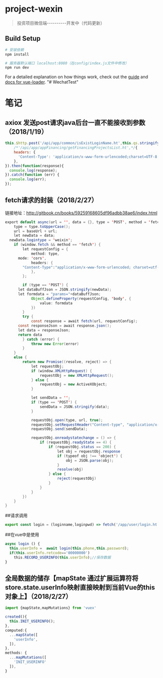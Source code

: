 # project-wexin

> 投资项目微信端----------开发中（代码更新）

## Build Setup

``` bash
# 安装依赖
npm install

# 服务器默认端口 localhost:8080（在config/index.js文件中修改）
npm run dev
```

For a detailed explanation on how things work, check out the [guide](http://vuejs-templates.github.io/webpack/) and [docs for vue-loader](http://vuejs.github.io/vue-loader).
"# WechatTest" 

# 笔记
## axiox 发送post请求java后台一直不能接收到参数（2018/1/19）

```javascript
this.$http.post('/api/app/common/isExistLoginName.ht',this.qs.stringify({params:JSON.stringify(obj)}),
    /*'/api/app/appFinancing/getFinancingProjectsList.ht',*/{
    headers: {
      'Content-Type': 'application/x-www-form-urlencoded;charset=UTF-8'
    },
}).then(function(response){
  console.log(response);
}).catch(function (err) {
  console.log(err);
});
```

## fetch请求的封装（2018/2/27）
链接地址：http://gitbook.cn/books/59259168605df96adbb38ae6/index.html
```java
export default async(url = '', data = {}, type = 'POST', method = 'fetch') => {
	type = type.toUpperCase();
	url = baseUrl + url;
	let newData = data;
  newData.logintype = 'weixin';
	if (window.fetch && method == 'fetch') {
		let requestConfig = {
			method: type,
      mode: 'cors',
			headers: {
        "Content-Type":"application/x-www-form-urlencoded; charset=utf-8",
			},
		};

		if (type == 'POST') {
      let dataBuffJson = JSON.stringify(newData);
      let formdata = "params="+dataBuffJson;
			Object.defineProperty(requestConfig, 'body', {
				value: formdata
			})
		}
		try {
			const response = await fetch(url, requestConfig);
      const responseJson = await response.json();
      let data = responseJson;
      return data
		} catch (error) {
			throw new Error(error)
		}
	}
	else {
		return new Promise((resolve, reject) => {
			let requestObj;
			if (window.XMLHttpRequest) {
				requestObj = new XMLHttpRequest();
			} else {
				requestObj = new ActiveXObject;
			}

			let sendData = '';
			if (type == 'POST') {
				sendData = JSON.stringify(data);
			}

			requestObj.open(type, url, true);
			requestObj.setRequestHeader("Content-type", "application/x-www-form-urlencoded");
			requestObj.send(sendData);

			requestObj.onreadystatechange = () => {
				if (requestObj.readyState == 4) {
					if (requestObj.status == 200) {
						let obj = requestObj.response
						if (typeof obj !== 'object') {
							obj = JSON.parse(obj);
						}
						resolve(obj)
					} else {
						reject(requestObj)
					}
				}
			}
		})
	}
}
```
##请求调用
```javascript
export const login = (loginname,loginpwd) => fetch('/app/user/login.ht', {"loginname":loginname,"loginpwd":md5(loginpwd)});
```
##在vue中是使用
```javascript
async login () {
  this.userInfo =  await login(this.phone,this.password);
  if(this.userInfo.retcode=='00000000')
    this.RECORD_USERINFO(this.userInfo);//保存数据
}
```

## 全局数据的储存【mapState 通过扩展运算符将store.state.userInfo映射直接映射到当前Vue的this对象上】（2018/2/27）
```javascript
import {mapState,mapMutations} from 'vuex'

created(){
  this.INIT_USERINFO();
},
computed:{
  ...mapState([
    'userInfo',
  ]),
},
methods: {
  ...mapMutations([
    'INIT_USERINFO'
  ]),
}
```
